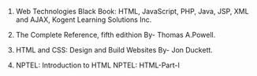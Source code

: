 
1. Web Technologies Black Book: HTML, JavaScript, PHP, Java, JSP, XML and AJAX, Kogent Learning Solutions Inc.

2. The Complete Reference, fifth edithion By- Thomas A.Powell.

3. HTML and CSS: Design and Build Websites By- Jon Duckett.

4. NPTEL: Introduction to HTML NPTEL: HTML-Part-I
